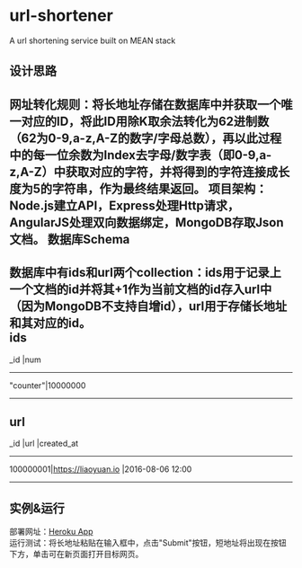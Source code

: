 # url-shortener
A url shortening service built on MEAN stack

设计思路 
---
  网址转化规则：将长地址存储在数据库中并获取一个唯一对应的ID，将此ID用除K取余法转化为62进制数（62为0-9,a-z,A-Z的数字/字母总数），再以此过程中的每一位余数为Index去字母/数字表（即0-9,a-z,A-Z）中获取对应的字符，并将得到的字符连接成长度为5的字符串，作为最终结果返回。
  项目架构：Node.js建立API，Express处理Http请求，AngularJS处理双向数据绑定，MongoDB存取Json文档。
数据库Schema  
---
  数据库中有ids和url两个collection：ids用于记录上一个文档的id并将其+1作为当前文档的id存入url中（因为MongoDB不支持自增id），url用于存储长地址和其对应的id。  
  ids
  ------------------
  _id      |num
  --------- --------
  "counter"|10000000
  --------- --------  
  url
  -------------------------------------------------------
  _id      |url                       |created_at
  --------- -------------------------- ------------------
  100000001|https://liaoyuan.io       |2016-08-06 12:00
  --------- -------------------------- ------------------
  
实例&运行  
---
  部署网址：[Heroku App](https://url-converter.herokuapp.com)  
  运行测试：将长地址粘贴在输入框中，点击"Submit"按钮，短地址将出现在按钮下方，单击可在新页面打开目标网页。
